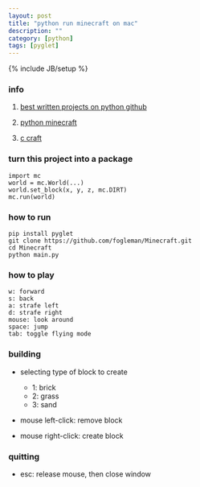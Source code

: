 ```yaml
---
layout: post
title: "python run minecraft on mac"
description: ""
category: [python]
tags: [pyglet]
---
```

{% include JB/setup %}

### info

1. [best written projects on python github](http://www.reddit.com/r/Python/comments/1ls7vq/best_written_projects_on_python_github/)

1. [python minecraft](https://github.com/fogleman/Minecraft)

1. [c craft](https://github.com/fogleman/Craft)

### turn this project into a package

	import mc
	world = mc.World(...)
	world.set_block(x, y, z, mc.DIRT)
	mc.run(world)

### how to run

	pip install pyglet
	git clone https://github.com/fogleman/Minecraft.git
	cd Minecraft
	python main.py

### how to play

	w: forward
	s: back
	a: strafe left
	d: strafe right
	mouse: look around
	space: jump
	tab: toggle flying mode

### building

* selecting type of block to create

	* 1: brick
	* 2: grass
	* 3: sand

* mouse left-click: remove block

* mouse right-click: create block

### quitting

* esc: release mouse, then close window